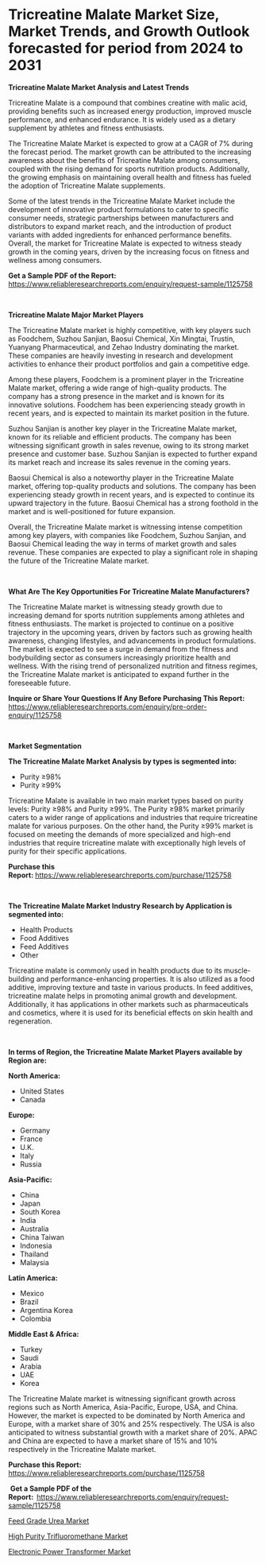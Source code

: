 <p><h1>Tricreatine Malate Market Size, Market Trends, and Growth Outlook forecasted for period from 2024 to 2031</h1></p><p><strong>Tricreatine Malate Market Analysis and Latest Trends</strong></p>
<p><p>Tricreatine Malate is a compound that combines creatine with malic acid, providing benefits such as increased energy production, improved muscle performance, and enhanced endurance. It is widely used as a dietary supplement by athletes and fitness enthusiasts.</p><p>The Tricreatine Malate Market is expected to grow at a CAGR of 7% during the forecast period. The market growth can be attributed to the increasing awareness about the benefits of Tricreatine Malate among consumers, coupled with the rising demand for sports nutrition products. Additionally, the growing emphasis on maintaining overall health and fitness has fueled the adoption of Tricreatine Malate supplements.</p><p>Some of the latest trends in the Tricreatine Malate Market include the development of innovative product formulations to cater to specific consumer needs, strategic partnerships between manufacturers and distributors to expand market reach, and the introduction of product variants with added ingredients for enhanced performance benefits. Overall, the market for Tricreatine Malate is expected to witness steady growth in the coming years, driven by the increasing focus on fitness and wellness among consumers.</p></p>
<p><strong>Get a Sample PDF of the Report:&nbsp;</strong> <a href="https://www.reliableresearchreports.com/enquiry/request-sample/1125758">https://www.reliableresearchreports.com/enquiry/request-sample/1125758</a></p>
<p>&nbsp;</p>
<p><strong>Tricreatine Malate Major Market Players</strong></p>
<p><p>The Tricreatine Malate market is highly competitive, with key players such as Foodchem, Suzhou Sanjian, Baosui Chemical, Xin Mingtai, Trustin, Yuanyang Pharmaceutical, and Zehao Industry dominating the market. These companies are heavily investing in research and development activities to enhance their product portfolios and gain a competitive edge.</p><p>Among these players, Foodchem is a prominent player in the Tricreatine Malate market, offering a wide range of high-quality products. The company has a strong presence in the market and is known for its innovative solutions. Foodchem has been experiencing steady growth in recent years, and is expected to maintain its market position in the future.</p><p>Suzhou Sanjian is another key player in the Tricreatine Malate market, known for its reliable and efficient products. The company has been witnessing significant growth in sales revenue, owing to its strong market presence and customer base. Suzhou Sanjian is expected to further expand its market reach and increase its sales revenue in the coming years.</p><p>Baosui Chemical is also a noteworthy player in the Tricreatine Malate market, offering top-quality products and solutions. The company has been experiencing steady growth in recent years, and is expected to continue its upward trajectory in the future. Baosui Chemical has a strong foothold in the market and is well-positioned for future expansion.</p><p>Overall, the Tricreatine Malate market is witnessing intense competition among key players, with companies like Foodchem, Suzhou Sanjian, and Baosui Chemical leading the way in terms of market growth and sales revenue. These companies are expected to play a significant role in shaping the future of the Tricreatine Malate market.</p></p>
<p>&nbsp;</p>
<p><strong>What Are The Key Opportunities For Tricreatine Malate Manufacturers?</strong></p>
<p><p>The Tricreatine Malate market is witnessing steady growth due to increasing demand for sports nutrition supplements among athletes and fitness enthusiasts. The market is projected to continue on a positive trajectory in the upcoming years, driven by factors such as growing health awareness, changing lifestyles, and advancements in product formulations. The market is expected to see a surge in demand from the fitness and bodybuilding sector as consumers increasingly prioritize health and wellness. With the rising trend of personalized nutrition and fitness regimes, the Tricreatine Malate market is anticipated to expand further in the foreseeable future.</p></p>
<p><strong>Inquire or Share Your Questions If Any Before Purchasing This Report:</strong> <a href="https://www.reliableresearchreports.com/enquiry/pre-order-enquiry/1125758">https://www.reliableresearchreports.com/enquiry/pre-order-enquiry/1125758</a></p>
<p>&nbsp;</p>
<p><strong>Market Segmentation</strong></p>
<p><strong>The Tricreatine Malate Market Analysis by types is segmented into:</strong></p>
<p><ul><li>Purity ≥98%</li><li>Purity ≥99%</li></ul></p>
<p><p>Tricreatine Malate is available in two main market types based on purity levels: Purity ≥98% and Purity ≥99%. The Purity ≥98% market primarily caters to a wider range of applications and industries that require tricreatine malate for various purposes. On the other hand, the Purity ≥99% market is focused on meeting the demands of more specialized and high-end industries that require tricreatine malate with exceptionally high levels of purity for their specific applications.</p></p>
<p><strong>Purchase this Report:&nbsp;</strong><a href="https://www.reliableresearchreports.com/purchase/1125758">https://www.reliableresearchreports.com/purchase/1125758</a></p>
<p>&nbsp;</p>
<p><strong>The Tricreatine Malate Market Industry Research by Application is segmented into:</strong></p>
<p><ul><li>Health Products</li><li>Food Additives</li><li>Feed Additives</li><li>Other</li></ul></p>
<p><p>Tricreatine malate is commonly used in health products due to its muscle-building and performance-enhancing properties. It is also utilized as a food additive, improving texture and taste in various products. In feed additives, tricreatine malate helps in promoting animal growth and development. Additionally, it has applications in other markets such as pharmaceuticals and cosmetics, where it is used for its beneficial effects on skin health and regeneration.</p></p>
<p>&nbsp;</p>
<p><strong>In terms of Region, the Tricreatine Malate Market Players available by Region are:</strong></p>
<p>
    <p> <strong> North America: </strong>
        <ul>
            <li>United States</li>
            <li>Canada</li>
        </ul>
        </p> 
    <p> <strong> Europe: </strong>
        <ul>
            <li>Germany</li>
            <li>France</li>
            <li>U.K.</li>
            <li>Italy</li>
            <li>Russia</li>
        </ul>
        </p> 
    <p> <strong> Asia-Pacific: </strong>
        <ul>
            <li>China</li>
            <li>Japan</li>
            <li>South Korea</li>
            <li>India</li>
            <li>Australia</li>
            <li>China Taiwan</li>
            <li>Indonesia</li>
            <li>Thailand</li>
            <li>Malaysia</li>
        </ul>
        </p> 
    <p> <strong> Latin America: </strong>
        <ul>
            <li>Mexico</li>
            <li>Brazil</li>
            <li>Argentina Korea</li>
            <li>Colombia</li>
        </ul>
        </p> 
    <p> <strong> Middle East & Africa: </strong>
        <ul>
            <li>Turkey</li>
            <li>Saudi</li>
            <li>Arabia</li>
            <li>UAE</li>
            <li>Korea</li>
        </ul>
    </p>
    </p>
<p><p>The Tricreatine Malate market is witnessing significant growth across regions such as North America, Asia-Pacific, Europe, USA, and China. However, the market is expected to be dominated by North America and Europe, with a market share of 30% and 25% respectively. The USA is also anticipated to witness substantial growth with a market share of 20%. APAC and China are expected to have a market share of 15% and 10% respectively in the Tricreatine Malate market.</p></p>
<p><strong>Purchase this Report: </strong><a href="https://www.reliableresearchreports.com/purchase/1125758">https://www.reliableresearchreports.com/purchase/1125758</a></p>
<p>&nbsp;<strong>Get a Sample PDF of the Report:&nbsp;&nbsp;</strong><a href="https://www.reliableresearchreports.com/enquiry/request-sample/1125758">https://www.reliableresearchreports.com/enquiry/request-sample/1125758</a></p>
<p><strong></strong></p>
<p><p><a href="https://view.publitas.com/reportprime-1/feed-grade-urea-market-offers-provide-insightful-data-for-the-time-period-from-2023-to-2030-and-also-provide-analysis-based-on-application-type-and-region/">Feed Grade Urea Market</a></p><p><a href="https://view.publitas.com/reportprime-1/high-purity-trifluoromethane-market-size-market-share-and-global-market-analysis-report-2023-2030/">High Purity Trifluoromethane Market</a></p><p><a href="https://view.publitas.com/reportprime-1/insights-into-electronic-power-transformer-market-size-analysing-market-share-trends-and-growth-from-2023-to-2030/">Electronic Power Transformer Market</a></p></p>